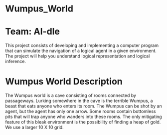 # Wumpus_World
# Team: AI-dle
This project consists of developing and implementing a computer program that can simulate the
navigation of a logical agent in a given environment. The project will help you understand logical
representation and logical inference.
# Wumpus World Description
The Wumpus world is a cave consisting of rooms connected by passageways. Lurking somewhere in
the cave is the terrible Wumpus, a beast that eats anyone who enters its room. The Wumpus can be
shot by an agent, but the agent has only one arrow. Some rooms contain bottomless pits that will trap
anyone who wanders into these rooms. The only mitigating feature of this bleak environment is the
possibility of finding a heap of gold. We use a larger 10 X 10 grid.

